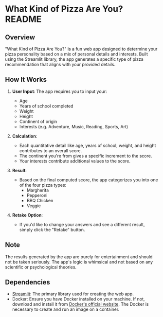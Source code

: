 # **What Kind of Pizza Are You?** README

## Overview
"What Kind of Pizza Are You?" is a fun web app designed to determine your pizza personality based on a mix of personal details and interests. Built using the Streamlit library, the app generates a specific type of pizza recommendation that aligns with your provided details.

## How It Works
1. **User Input**: The app requires you to input your:
   - Age
   - Years of school completed
   - Weight
   - Height
   - Continent of origin
   - Interests (e.g. Adventure, Music, Reading, Sports, Art)

2. **Calculation**: 
    - Each quantitative detail like age, years of school, weight, and height contributes to an overall score.
    - The continent you're from gives a specific increment to the score.
    - Your interests contribute additional values to the score.

3. **Result**:
    - Based on the final computed score, the app categorizes you into one of the four pizza types:
      - Margherita
      - Pepperoni
      - BBQ Chicken
      - Veggie

4. **Retake Option**:
    - If you'd like to change your answers and see a different result, simply click the "Retake" button.

## Note
The results generated by the app are purely for entertainment and should not be taken seriously. The app's logic is whimsical and not based on any scientific or psychological theories.

## Dependencies
- [Streamlit](https://streamlit.io/): The primary library used for creating the web app.
- Docker: Ensure you have Docker installed on your machine. If not, download and install it from [Docker's official website](https://www.docker.com/). The Docker is necessary to create and run an image on a container.
